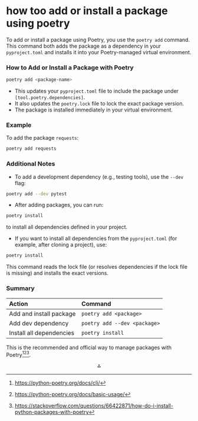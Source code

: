 
# how too add or install a package using poetry

To add or install a package using Poetry, you use the `poetry add` command. This command both adds the package as a dependency in your `pyproject.toml` and installs it into your Poetry-managed virtual environment.

### How to Add or Install a Package with Poetry

```bash
poetry add <package-name>
```

- This updates your `pyproject.toml` file to include the package under `[tool.poetry.dependencies]`.
- It also updates the `poetry.lock` file to lock the exact package version.
- The package is installed immediately in your virtual environment.


### Example

To add the package `requests`:

```bash
poetry add requests
```


### Additional Notes

- To add a development dependency (e.g., testing tools), use the `--dev` flag:

```bash
poetry add --dev pytest
```

- After adding packages, you can run:

```bash
poetry install
```

to install all dependencies defined in your project.
- If you want to install all dependencies from the `pyproject.toml` (for example, after cloning a project), use:

```bash
poetry install
```


This command reads the lock file (or resolves dependencies if the lock file is missing) and installs the exact versions.

### Summary

| Action | Command |
| :-- | :-- |
| Add and install package | `poetry add <package>` |
| Add dev dependency | `poetry add --dev <package>` |
| Install all dependencies | `poetry install` |

This is the recommended and official way to manage packages with Poetry[^1][^2][^4].

<div style="text-align: center">⁂</div>

[^1]: https://python-poetry.org/docs/cli/

[^2]: https://python-poetry.org/docs/basic-usage/

[^3]: https://python-poetry.org/docs/

[^4]: https://stackoverflow.com/questions/66422871/how-do-i-install-python-packages-with-poetry

[^5]: https://python-poetry.org/docs/1.8/cli/

[^6]: https://www.youtube.com/watch?v=U_cPHzfdqPU

[^7]: https://realpython.com/dependency-management-python-poetry/

[^8]: https://github.com/orgs/python-poetry/discussions/1135

